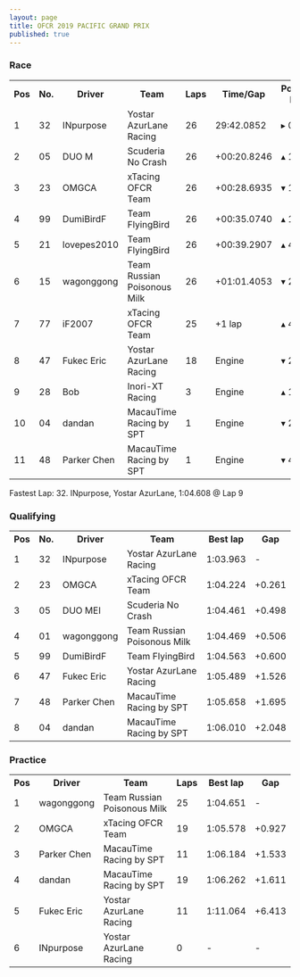 ```yaml
---
layout: page
title: OFCR 2019 PACIFIC GRAND PRIX
published: true
---
```

### Race  
<font size="2">
<table>
  <tr>
    <th>Pos</th>
    <th>No.</th>
    <th>Driver</th>
    <th>Team</th>
    <th>Laps</th>
    <th>Time/Gap</th>
    <th>Position Diff.</th>
  </tr>
  <tr>
    <td>1</td>
    <td>32</td>
    <td>INpurpose</td>
    <td>Yostar AzurLane Racing</td>
    <td>26</td>
    <td>29:42.0852</td>
    <td>▸ 0</td>
  </tr>
  <tr>
    <td>2</td>
    <td>05</td>
    <td>DUO M</td>
    <td>Scuderia No Crash</td>
    <td>26</td>
    <td>+00:20.8246</td>
    <td>▴ 1</td>
  </tr>
  <tr>
    <td>3</td>
    <td>23</td>
    <td>OMGCA</td>
    <td>xTacing OFCR Team</td>
    <td>26</td>
    <td>+00:28.6935</td>
    <td>▾ 1</td>
  </tr>
  <tr>
    <td>4</td>
    <td>99</td>
    <td>DumiBirdF</td>
    <td>Team FlyingBird</td>
    <td>26</td>
    <td>+00:35.0740</td>
    <td>▴ 1</td>
  </tr>
  <tr>
    <td>5</td>
    <td>21</td>
    <td>lovepes2010</td>
    <td>Team FlyingBird</td>
    <td>26</td>
    <td>+00:39.2907</td>
    <td>▴ 4</td>
  </tr>
  <tr>
    <td>6</td>
    <td>15</td>
    <td>wagonggong</td>
    <td>Team Russian Poisonous Milk</td>
    <td>26</td>
    <td>+01:01.4053</td>
    <td>▾ 2</td>
  </tr>
  <tr>
    <td>7</td>
    <td>77</td>
    <td>iF2007</td>
    <td>xTacing OFCR Team</td>
    <td>25</td>
    <td>+1 lap</td>
    <td>▴ 4</td>
  </tr>
  <tr>
    <td>8</td>
    <td>47</td>
    <td>Fukec Eric</td>
    <td>Yostar AzurLane Racing</td>
    <td>18</td>
    <td>Engine</td>
    <td>▾ 2</td>
  </tr>
  <tr>
    <td>9</td>
    <td>28</td>
    <td>Bob</td>
    <td>Inori-XT Racing</td>
    <td>3</td>
    <td>Engine</td>
    <td>▴ 1</td>
  </tr>
  <tr>
    <td>10</td>
    <td>04</td>
    <td>dandan</td>
    <td>MacauTime Racing by SPT</td>
    <td>1</td>
    <td>Engine</td>
    <td>▾ 2</td>
  </tr>
  <tr>
    <td>11</td>
    <td>48</td>
    <td>Parker Chen</td>
    <td>MacauTime Racing by SPT</td>
    <td>1</td>
    <td>Engine</td>
    <td>▾ 4</td>
  </tr>
</table>
</font>
Fastest Lap: 32. INpurpose, Yostar AzurLane, 1:04.608 @ Lap 9  

### Qualifying  
<font size="2">
<table>
  <tr>
    <th>Pos</th>
    <th>No.</th>
    <th>Driver</th>
    <th>Team</th>
    <th>Best lap</th>
    <th>Gap</th>
  </tr>
  <tr>
    <td>1</td>
    <td>32</td>
    <td>INpurpose</td>
    <td>Yostar AzurLane Racing</td>
    <td>1:03.963</td>
    <td>-</td>
  </tr>
  <tr>
    <td>2</td>
    <td>23</td>
    <td>OMGCA</td>
    <td>xTacing OFCR Team</td>
    <td>1:04.224</td>
    <td>+0.261</td>
  </tr>
  <tr>
    <td>3</td>
    <td>05</td>
    <td>DUO MEI</td>
    <td>Scuderia No Crash</td>
    <td>1:04.461</td>
    <td>+0.498</td>
  </tr>
  <tr>
    <td>4</td>
    <td>01</td>
    <td>wagonggong</td>
    <td>Team Russian Poisonous Milk</td>
    <td>1:04.469</td>
    <td>+0.506</td>
  </tr>
  <tr>
    <td>5</td>
    <td>99</td>
    <td>DumiBirdF</td>
    <td>Team FlyingBird</td>
    <td>1:04.563</td>
    <td>+0.600</td>
  </tr>
  <tr>
    <td>6</td>
    <td>47</td>
    <td>Fukec Eric</td>
    <td>Yostar AzurLane Racing</td>
    <td>1:05.489</td>
    <td>+1.526</td>
  </tr>
  <tr>
    <td>7</td>
    <td>48</td>
    <td>Parker Chen</td>
    <td>MacauTime Racing by SPT</td>
    <td>1:05.658</td>
    <td>+1.695</td>
  </tr>
  <tr>
    <td>8</td>
    <td>04</td>
    <td>dandan</td>
    <td>MacauTime Racing by SPT</td>
    <td>1:06.010</td>
    <td>+2.048</td>
  </tr>
</table>
</font>

### Practice  
<font size="2">
<table>
  <tr>
    <th>Pos</th>
    <th>Driver</th>
    <th>Team</th>
    <th>Laps</th>
    <th>Best lap</th>
    <th>Gap</th>
  </tr>
  <tr>
    <td>1</td>
    <td>wagonggong</td>
    <td>Team Russian Poisonous Milk</td>
    <td>25</td>
    <td>1:04.651</td>
    <td>-</td>
  </tr>
  <tr>
    <td>2</td>
    <td>OMGCA</td>
    <td>xTacing OFCR Team</td>
    <td>19</td>
    <td>1:05.578</td>
    <td>+0.927</td>
  </tr>
  <tr>
    <td>3</td>
    <td>Parker Chen</td>
    <td>MacauTime Racing by SPT</td>
    <td>11</td>
    <td>1:06.184</td>
    <td>+1.533</td>
  </tr>
  <tr>
    <td>4</td>
    <td>dandan</td>
    <td>MacauTime Racing by SPT</td>
    <td>19</td>
    <td>1:06.262</td>
    <td>+1.611</td>
  </tr>
  <tr>
    <td>5</td>
    <td>Fukec Eric</td>
    <td>Yostar AzurLane Racing</td>
    <td>11</td>
    <td>1:11.064</td>
    <td>+6.413</td>
  </tr>
  <tr>
    <td>6</td>
    <td>INpurpose</td>
    <td>Yostar AzurLane Racing</td>
    <td>0</td>
    <td>-</td>
    <td>-</td>
  </tr>
</table>
</font>
